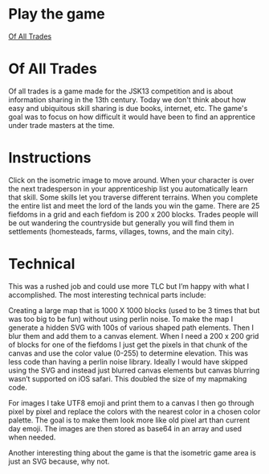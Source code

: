 # Play the game
[Of All Trades](https://vivianeasley.github.io/of-all-trades/)

# Of All Trades
Of all trades is a game made for the JSK13 competition and is about information sharing in the 13th century. Today we don't think about how easy and ubiquitous skill sharing is due books, internet, etc. The game's goal was to focus on how difficult it would have been to find an apprentice under trade masters at the time.

# Instructions
Click on the isometric image to move around. When your character is over the next tradesperson in your apprenticeship list you automatically learn that skill. Some skills let you traverse different terrains. When you complete the entire list and meet the lord of the lands you win the game. There are 25 fiefdoms in a grid and each fiefdom is 200 x 200 blocks. Trades people will be out wandering the countryside but generally you will find them in settlements (homesteads, farms, villages, towns, and the main city).

# Technical
This was a rushed job and could use more TLC but I’m happy with what I accomplished. The most interesting technical parts include:

Creating a large map that is 1000 X 1000 blocks (used to be 3 times that but was too big to be fun) without using perlin noise. To make the map I generate a hidden SVG with 100s of various shaped path elements. Then I blur them and add them to a canvas element. When I need a 200 x 200 grid of blocks for one of the fiefdoms I just get the pixels in that chunk of the canvas and use the color value (0-255) to determine elevation. This was less code than having a perlin noise library. Ideally I would have skipped using the SVG and instead just blurred canvas elements but canvas blurring wasn’t supported on iOS safari. This doubled the size of my mapmaking code.

For images I take UTF8 emoji and print them to a canvas I then go through pixel by pixel and replace the colors with the nearest color in a chosen color palette. The goal is to make them look more like old pixel art than current day emoji. The images are then stored as base64 in an array and used when needed.

Another interesting thing about the game is that the isometric game area is just an SVG because, why not.

